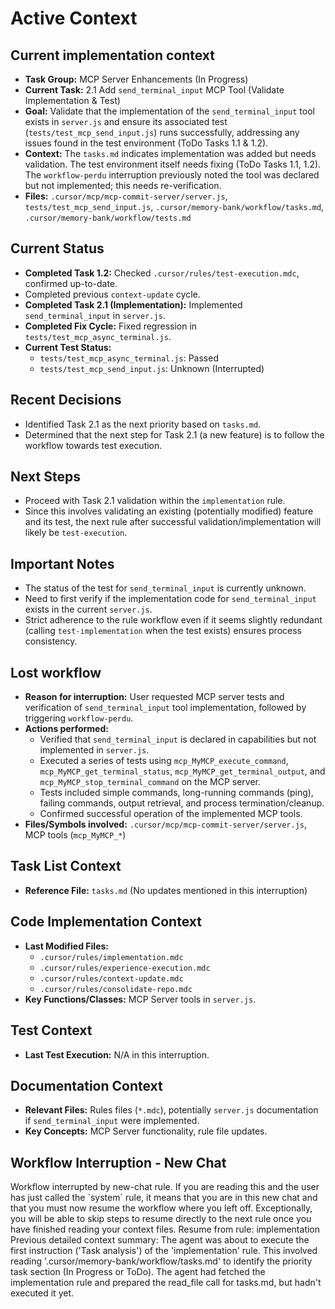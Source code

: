 # Active Context

## Current implementation context

- **Task Group:** MCP Server Enhancements (In Progress)
- **Current Task:** 2.1 Add `send_terminal_input` MCP Tool (Validate Implementation & Test)
- **Goal:** Validate that the implementation of the `send_terminal_input` tool exists in `server.js` and ensure its associated test (`tests/test_mcp_send_input.js`) runs successfully, addressing any issues found in the test environment (ToDo Tasks 1.1 & 1.2).
- **Context:** The `tasks.md` indicates implementation was added but needs validation. The test environment itself needs fixing (ToDo Tasks 1.1, 1.2). The `workflow-perdu` interruption previously noted the tool was declared but not implemented; this needs re-verification.
- **Files:** `.cursor/mcp/mcp-commit-server/server.js`, `tests/test_mcp_send_input.js`, `.cursor/memory-bank/workflow/tasks.md`, `.cursor/memory-bank/workflow/tests.md`

## Current Status

- **Completed Task 1.2:** Checked `.cursor/rules/test-execution.mdc`, confirmed up-to-date.
- Completed previous `context-update` cycle.
- **Completed Task 2.1 (Implementation):** Implemented `send_terminal_input` in `server.js`.
- **Completed Fix Cycle:** Fixed regression in `tests/test_mcp_async_terminal.js`.
- **Current Test Status:**
    - `tests/test_mcp_async_terminal.js`: Passed
    - `tests/test_mcp_send_input.js`: Unknown (Interrupted)

## Recent Decisions

- Identified Task 2.1 as the next priority based on `tasks.md`.
- Determined that the next step for Task 2.1 (a new feature) is to follow the workflow towards test execution.

## Next Steps

- Proceed with Task 2.1 validation within the `implementation` rule.
- Since this involves validating an existing (potentially modified) feature and its test, the next rule after successful validation/implementation will likely be `test-execution`.

## Important Notes

- The status of the test for `send_terminal_input` is currently unknown.
- Need to first verify if the implementation code for `send_terminal_input` exists in the current `server.js`.
- Strict adherence to the rule workflow even if it seems slightly redundant (calling `test-implementation` when the test exists) ensures process consistency.

## Lost workflow
- **Reason for interruption:** User requested MCP server tests and verification of `send_terminal_input` tool implementation, followed by triggering `workflow-perdu`.
- **Actions performed:**
    - Verified that `send_terminal_input` is declared in capabilities but not implemented in `server.js`.
    - Executed a series of tests using `mcp_MyMCP_execute_command`, `mcp_MyMCP_get_terminal_status`, `mcp_MyMCP_get_terminal_output`, and `mcp_MyMCP_stop_terminal_command` on the MCP server.
    - Tests included simple commands, long-running commands (ping), failing commands, output retrieval, and process termination/cleanup.
    - Confirmed successful operation of the implemented MCP tools.
- **Files/Symbols involved:** `.cursor/mcp/mcp-commit-server/server.js`, MCP tools (`mcp_MyMCP_*`)

## Task List Context
- **Reference File:** `tasks.md` (No updates mentioned in this interruption)

## Code Implementation Context
- **Last Modified Files:**
    - `.cursor/rules/implementation.mdc`
    - `.cursor/rules/experience-execution.mdc`
    - `.cursor/rules/context-update.mdc`
    - `.cursor/rules/consolidate-repo.mdc`
- **Key Functions/Classes:** MCP Server tools in `server.js`.

## Test Context
- **Last Test Execution:** N/A in this interruption.

## Documentation Context
- **Relevant Files:** Rules files (`*.mdc`), potentially `server.js` documentation if `send_terminal_input` were implemented.
- **Key Concepts:** MCP Server functionality, rule file updates.

## Workflow Interruption - New Chat
<SYSTEM>
Workflow interrupted by new-chat rule. If you are reading this and the user has just called the `system` rule, it means that you are in this new chat and that you must now resume the workflow where you left off. Exceptionally, you will be able to skip steps to resume directly to the next rule once you have finished reading your context files.
Resume from rule: implementation
Previous detailed context summary: The agent was about to execute the first instruction ('Task analysis') of the 'implementation' rule. This involved reading '.cursor/memory-bank/workflow/tasks.md' to identify the priority task section (In Progress or ToDo). The agent had fetched the implementation rule and prepared the read_file call for tasks.md, but hadn't executed it yet.
</SYSTEM>